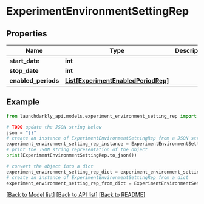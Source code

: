 # ExperimentEnvironmentSettingRep


## Properties

Name | Type | Description | Notes
------------ | ------------- | ------------- | -------------
**start_date** | **int** |  | [optional] 
**stop_date** | **int** |  | [optional] 
**enabled_periods** | [**List[ExperimentEnabledPeriodRep]**](ExperimentEnabledPeriodRep.md) |  | [optional] 

## Example

```python
from launchdarkly_api.models.experiment_environment_setting_rep import ExperimentEnvironmentSettingRep

# TODO update the JSON string below
json = "{}"
# create an instance of ExperimentEnvironmentSettingRep from a JSON string
experiment_environment_setting_rep_instance = ExperimentEnvironmentSettingRep.from_json(json)
# print the JSON string representation of the object
print(ExperimentEnvironmentSettingRep.to_json())

# convert the object into a dict
experiment_environment_setting_rep_dict = experiment_environment_setting_rep_instance.to_dict()
# create an instance of ExperimentEnvironmentSettingRep from a dict
experiment_environment_setting_rep_from_dict = ExperimentEnvironmentSettingRep.from_dict(experiment_environment_setting_rep_dict)
```
[[Back to Model list]](../README.md#documentation-for-models) [[Back to API list]](../README.md#documentation-for-api-endpoints) [[Back to README]](../README.md)


